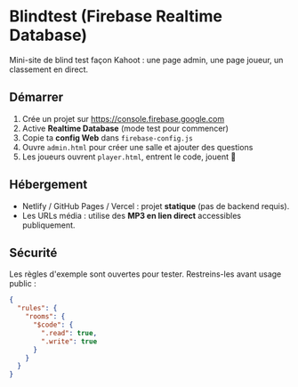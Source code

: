 # Blindtest (Firebase Realtime Database)

Mini-site de blind test façon Kahoot : une page admin, une page joueur, un classement en direct.

## Démarrer
1. Crée un projet sur https://console.firebase.google.com
2. Active **Realtime Database** (mode test pour commencer)
3. Copie ta **config Web** dans `firebase-config.js`
4. Ouvre `admin.html` pour créer une salle et ajouter des questions
5. Les joueurs ouvrent `player.html`, entrent le code, jouent 🎵

## Hébergement
- Netlify / GitHub Pages / Vercel : projet **statique** (pas de backend requis).
- Les URLs média : utilise des **MP3 en lien direct** accessibles publiquement.

## Sécurité
Les règles d'exemple sont ouvertes pour tester. Restreins-les avant usage public :
```json
{
  "rules": {
    "rooms": {
      "$code": {
        ".read": true,
        ".write": true
      }
    }
  }
}
```
